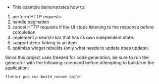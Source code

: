 - This example demonstrates how to:

1. perform HTTP requests
2. handle pagination
3. cancel HTTP requests if the UI stops listening to the response before completion
4. implement a search-bar that has its own independent state.
5. support deep-linking to an item
6. optimize widget rebuilds (only what needs to update does update).

Since this project uses freezed for code generation, be sure to run the generator with the following command before attempting to build/run the application:
```
flutter pub run build_runner build
```